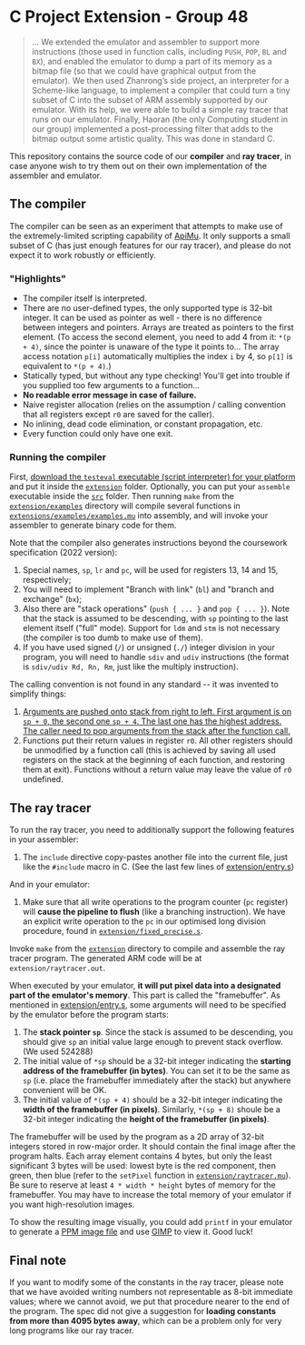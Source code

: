 # C Project Extension - Group 48

> ... We extended the emulator and assembler to support more instructions (those used in function calls, including `PUSH`, `POP`, `BL` and `BX`), and enabled the emulator to dump a part of its memory as a bitmap file (so that we could have graphical output from the emulator). We then used Zhanrong’s side project, an interpreter for a Scheme-like language, to implement a compiler that could turn a tiny subset of C into the subset of ARM assembly supported by our emulator. With its help, we were able to build a simple ray tracer that runs on our emulator. Finally, Haoran (the only Computing student in our group) implemented a post-processing filter that adds to the bitmap output some artistic quality. This was done in standard C.

This repository contains the source code of our **compiler** and **ray tracer**, in case anyone wish to try them out on their own implementation of the assembler and emulator.

## The compiler

The compiler can be seen as an experiment that attempts to make use of the extremely-limited scripting capability of [ApiMu](https://github.com/bridgekat/apimu). It only supports a small subset of C (has just enough features for our ray tracer), and please do not expect it to work robustly or efficiently.

### "Highlights"

- The compiler itself is interpreted.
- There are no user-defined types, the only supported type is 32-bit integer. It can be used as pointer as well - there is no difference between integers and pointers. Arrays are treated as pointers to the first element. (To access the second element, you need to add 4 from it: `*(p + 4)`, since the pointer is unaware of the type it points to... The array access notation `p[i]` automatically multiplies the index `i` by 4, so `p[1]` is equivalent to `*(p + 4)`.)
- Statically typed, but without any type checking! You'll get into trouble if you supplied too few arguments to a function...
- **No readable error message in case of failure.**
- Naive register allocation (relies on the assumption / calling convention that all registers except `r0` are saved for the caller).
- No inlining, dead code elimination, or constant propagation, etc.
- Every function could only have one exit.

### Running the compiler

First, [download the `testeval` executable (script interpreter) for your platform](https://github.com/bridgekat/apimu/releases/tag/v0.1-alpha) and put it inside the [`extension`](extension) folder. Optionally, you can put your `assemble` executable inside the [`src`](src) folder. Then running `make` from the [`extension/examples`](extension/examples) directory will compile several functions in [`extensions/examples/examples.mu`](extensions/examples/examples.mu) into assembly, and will invoke your assembler to generate binary code for them.

Note that the compiler also generates instructions beyond the coursework specification (2022 version):

1. Special names, `sp`, `lr` and `pc`, will be used for registers 13, 14 and 15, respectively;
2. You will need to implement "Branch with link" (`bl`) and "branch and exchange" (`bx`);
3. Also there are "stack operations" (`push { ... }` and `pop { ... }`). Note that the stack is assumed to be descending, with `sp` pointing to the last element itself ("full" mode). Support for `ldm` and `stm` is not necessary (the compiler is too dumb to make use of them).
4. If you have used signed (`/`) or unsigned (`./`) integer division in your program, you will need to handle `sdiv` and `udiv` instructions (the format is `sdiv/udiv Rd, Rn, Rm`, just like the multiply instruction).

The calling convention is not found in any standard -- it was invented to simplify things:

1. [Arguments are pushed onto stack from right to left. First argument is on `sp + 0`, the second one `sp + 4`. The last one has the highest address. The caller need to pop arguments from the stack after the function call.](https://en.wikipedia.org/wiki/X86_calling_conventions#cdecl)
2. Functions put their return values in register `r0`. All other registers should be unmodified by a function call (this is achieved by saving all used registers on the stack at the beginning of each function, and restoring them at exit). Functions without a return value may leave the value of `r0` undefined.

## The ray tracer

To run the ray tracer, you need to additionally support the following features in your assembler:

1. The `include` directive copy-pastes another file into the current file, just like the `#include` macro in C. (See the last few lines of [extension/entry.s](extension/entry.s))

And in your emulator:

1. Make sure that all write operations to the program counter (`pc` register) will **cause the pipeline to flush** (like a branching instruction). We have an explicit write operation to the `pc` in our optimised long division procedure, found in [`extension/fixed_precise.s`](extension/fixed_precise.s#L74).

Invoke `make` from the [`extension`](extension) directory to compile and assemble the ray tracer program. The generated ARM code will be at `extension/raytracer.out`.

When executed by your emulator, **it will put pixel data into a designated part of the emulator's memory**. This part is called the "framebuffer". As mentioned in [extension/entry.s](extension/entry.s), some arguments will need to be specified by the emulator before the program starts:

1. The **stack pointer `sp`**. Since the stack is assumed to be descending, you should give `sp` an initial value large enough to prevent stack overflow. (We used 524288)
2. The initial value of `*sp` should be a 32-bit integer indicating the **starting address of the framebuffer (in bytes)**. You can set it to be the same as `sp` (i.e. place the framebuffer immediately after the stack) but anywhere convenient will be OK.
3. The initial value of `*(sp + 4)` should be a 32-bit integer indicating the **width of the framebuffer (in pixels)**. Similarly, `*(sp + 8)` shoule be a 32-bit integer indicating the **height of the framebuffer (in pixels)**.

The framebuffer will be used by the program as a 2D array of 32-bit integers stored in row-major order. It should contain the final image after the program halts. Each array element contains 4 bytes, but only the least significant 3 bytes will be used: lowest byte is the red component, then green, then blue (refer to the `setPixel` function in [`extension/raytracer.mu`](extension/raytracer.mu#L119)). Be sure to reserve at least `4 * width * height` bytes of memory for the framebuffer. You may have to increase the total memory of your emulator if you want high-resolution images.

To show the resulting image visually, you could add `printf` in your emulator to generate a [PPM image file](https://en.wikipedia.org/wiki/Netpbm#PPM_example) and use [GIMP](https://www.gimp.org/) to view it. Good luck!

## Final note

If you want to modify some of the constants in the ray tracer, please note that we have avoided writing numbers not representable as 8-bit immediate values; where we cannot avoid, we put that procedure nearer to the end of the program. The spec did not give a suggestion for **loading constants from more than 4095 bytes away**, which can be a problem only for very long programs like our ray tracer.
